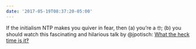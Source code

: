 ```yaml
---
date: '2017-05-19T08:37:20-05:00'
---
```

If the initialism NTP makes you quiver in fear, then (a) you’re a 🤓; (b) you should watch  this fascinating and hilarious talk by @jpotisch: [What the heck time is it‽](http://confreaks.tv/videos/bangbangcon2017-what-the-heck-time-is-it)
